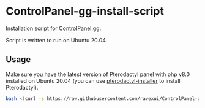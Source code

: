 # ControlPanel-gg-install-script

Installation script for [ControlPanel.gg](https://controlpanel.gg).

Script is written to run on Ubuntu 20.04.

## Usage

Make sure you have the latest version of Pterodactyl panel with php v8.0 installed on Ubuntu 20.04 (you can use [pterodactyl-installer](https://github.com/vilhelmprytz/pterodactyl-installer) to install Pterodactyl).

```bash
bash <(curl -s https://raw.githubusercontent.com/ravexui/ControlPanel-gg-install-script/master/install.sh)
```
